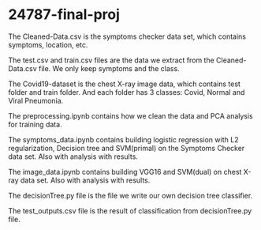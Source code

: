 # 24787-final-proj
The Cleaned-Data.csv is the symptoms checker data set, which contains symptoms, location, etc. 

The test.csv and train.csv files are the data we extract from the Cleaned-Data.csv file. We only keep symptoms and the class.

The Covid19-dataset is the chest X-ray image data, which contains test folder and train folder. And each folder has 3 classes: Covid, Normal and Viral Pneumonia.

The preprocessing.ipynb contains how we clean the data and PCA analysis for training data.

The symptoms_data.ipynb contains building logistic regression with L2 regularization, Decision tree and SVM(primal) on the Symptoms Checker data set. Also with analysis with results.

The image_data.ipynb contains building VGG16 and SVM(dual) on chest X-ray data set. Also with analysis with results.

The decisionTree.py file is the file we write our own decision tree classifier.

The test_outputs.csv file is the result of classification from decisionTree.py file.
